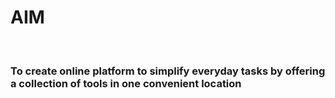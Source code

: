 <h1>AIM</h1><br><h3>To create online platform to simplify everyday tasks by offering a collection of tools in one convenient location</h3>
